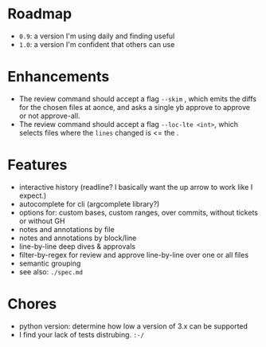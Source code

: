 # Roadmap

- `0.9`: a version I'm using daily and finding useful
- `1.0`: a version I'm confident that others can use

# Enhancements

- The review command should accept a flag `--skim` , which emits the diffs for
  the chosen files at aonce, and asks a single yb approve to approve or not approve-all.
- The review command should accept a flag `--loc-lte <int>`, which selects files
  where the `lines` changed is <= the <int>.

# Features

- interactive history (readline? I basically want the up arrow to work like I expect.)
- autocomplete for cli (argcomplete library?)
- options for: custom bases, custom ranges, over commits, without tickets or without GH
- notes and annotations by file
- notes and annotations by block/line
- line-by-line deep dives & approvals
- filter-by-regex for review and approve line-by-line over one or all files
- semantic grouping
- see also: `./spec.md`

# Chores

- python version: determine how low a version of 3.x can be supported
- I find your lack of tests distrubing. `:-/`
